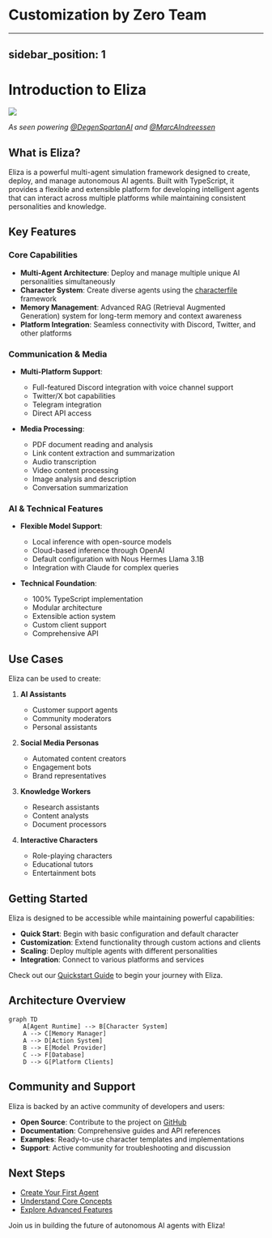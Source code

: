 # Customization by Zero Team

---
sidebar_position: 1
---

# Introduction to Eliza

![](/img/eliza_banner.jpg)

_As seen powering [@DegenSpartanAI](https://x.com/degenspartanai) and [@MarcAIndreessen](https://x.com/pmairca)_

## What is Eliza?

Eliza is a powerful multi-agent simulation framework designed to create, deploy, and manage autonomous AI agents. Built with TypeScript, it provides a flexible and extensible platform for developing intelligent agents that can interact across multiple platforms while maintaining consistent personalities and knowledge.

## Key Features

### Core Capabilities

- **Multi-Agent Architecture**: Deploy and manage multiple unique AI personalities simultaneously
- **Character System**: Create diverse agents using the [characterfile](https://github.com/lalalune/characterfile/) framework
- **Memory Management**: Advanced RAG (Retrieval Augmented Generation) system for long-term memory and context awareness
- **Platform Integration**: Seamless connectivity with Discord, Twitter, and other platforms

### Communication & Media

- **Multi-Platform Support**:

    - Full-featured Discord integration with voice channel support
    - Twitter/X bot capabilities
    - Telegram integration
    - Direct API access

- **Media Processing**:
    - PDF document reading and analysis
    - Link content extraction and summarization
    - Audio transcription
    - Video content processing
    - Image analysis and description
    - Conversation summarization

### AI & Technical Features

- **Flexible Model Support**:

    - Local inference with open-source models
    - Cloud-based inference through OpenAI
    - Default configuration with Nous Hermes Llama 3.1B
    - Integration with Claude for complex queries

- **Technical Foundation**:
    - 100% TypeScript implementation
    - Modular architecture
    - Extensible action system
    - Custom client support
    - Comprehensive API

## Use Cases

Eliza can be used to create:

1. **AI Assistants**

    - Customer support agents
    - Community moderators
    - Personal assistants

2. **Social Media Personas**

    - Automated content creators
    - Engagement bots
    - Brand representatives

3. **Knowledge Workers**

    - Research assistants
    - Content analysts
    - Document processors

4. **Interactive Characters**
    - Role-playing characters
    - Educational tutors
    - Entertainment bots

## Getting Started

Eliza is designed to be accessible while maintaining powerful capabilities:

- **Quick Start**: Begin with basic configuration and default character
- **Customization**: Extend functionality through custom actions and clients
- **Scaling**: Deploy multiple agents with different personalities
- **Integration**: Connect to various platforms and services

Check out our [Quickstart Guide](./quickstart.md) to begin your journey with Eliza.

## Architecture Overview

```mermaid
graph TD
    A[Agent Runtime] --> B[Character System]
    A --> C[Memory Manager]
    A --> D[Action System]
    B --> E[Model Provider]
    C --> F[Database]
    D --> G[Platform Clients]
```

## Community and Support

Eliza is backed by an active community of developers and users:

- **Open Source**: Contribute to the project on [GitHub](https://github.com/elizaos/eliza)
- **Documentation**: Comprehensive guides and API references
- **Examples**: Ready-to-use character templates and implementations
- **Support**: Active community for troubleshooting and discussion

## Next Steps

- [Create Your First Agent](../quickstart)
- [Understand Core Concepts](../core/agents)
- [Explore Advanced Features](./guides/advanced.md)

Join us in building the future of autonomous AI agents with Eliza!

